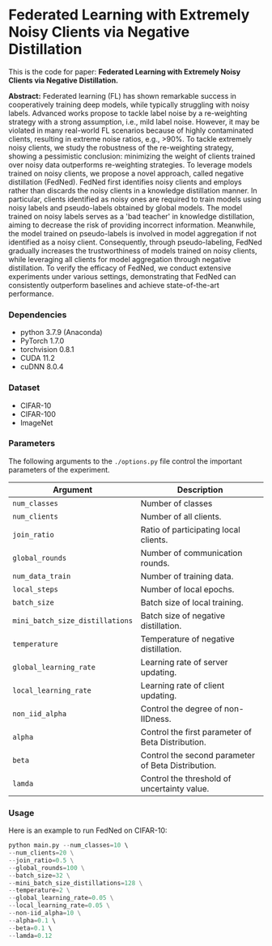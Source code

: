 # Federated Learning with Extremely Noisy Clients via Negative Distillation

This is the code for paper: **Federated Learning with Extremely Noisy Clients via Negative Distillation.**

**Abstract:** Federated learning (FL) has shown remarkable success in cooperatively training deep models, while typically struggling with noisy labels. Advanced works propose to tackle label noise by a re-weighting strategy with a strong assumption, i.e., mild label noise. However, it may be violated in many real-world FL scenarios because of highly contaminated clients, resulting in extreme noise ratios, e.g., $>$90%. To tackle extremely noisy clients, we study the robustness of the re-weighting strategy, showing a pessimistic conclusion: minimizing the weight of clients trained over noisy data outperforms re-weighting strategies. To leverage models trained on noisy clients, we propose a novel approach, called negative distillation (FedNed). FedNed first identifies noisy clients and employs rather than discards the noisy clients in a knowledge distillation manner. In particular, clients identified as noisy ones are required to train models using noisy labels and pseudo-labels obtained by global models. The model trained on noisy labels serves as a 'bad teacher' in knowledge distillation, aiming to decrease the risk of providing incorrect information. Meanwhile, the model trained on pseudo-labels is involved in model aggregation if not identified as a noisy client. Consequently, through pseudo-labeling, FedNed gradually increases the trustworthiness of models trained on noisy clients, while leveraging all clients for model aggregation through negative distillation. To verify the efficacy of FedNed, we conduct extensive experiments under various settings, demonstrating that FedNed can consistently outperform baselines and achieve state-of-the-art performance.



### Dependencies

- python 3.7.9 (Anaconda)
- PyTorch 1.7.0
- torchvision 0.8.1
- CUDA 11.2
- cuDNN 8.0.4



### Dataset

- CIFAR-10
- CIFAR-100
- ImageNet



### Parameters

The following arguments to the `./options.py` file control the important parameters of the experiment.

| Argument                        | Description                                         |
| ------------------------------- | --------------------------------------------------- |
| `num_classes`                   | Number of classes                                   |
| `num_clients`                   | Number of all clients.                              |
| `join_ratio`                    | Ratio of participating local clients.               |
| `global_rounds`                 | Number of communication rounds.                     |
| `num_data_train`                | Number of training data.                            |
| `local_steps`                   | Number of local epochs.                             |
| `batch_size`                    | Batch size of local training.                       |
| `mini_batch_size_distillations` | Batch size of negative distillation.                |
| `temperature`                   | Temperature of negative distillation.               |
| `global_learning_rate`          | Learning rate of server updating.                   |
| `local_learning_rate`           | Learning rate of client updating.                   |
| `non_iid_alpha`                 | Control the degree of non-IIDness.                  |
| `alpha`                         | Control the first parameter of Beta Distribution.   |
| `beta`                          | Control the second  parameter of Beta Distribution. |
| `lamda`                         | Control the threshold of uncertainty value.         |



### Usage

Here is an example to run FedNed on CIFAR-10:

```python
python main.py --num_classes=10 \ 
--num_clients=20 \
--join_ratio=0.5 \
--global_rounds=100 \
--batch_size=32 \
--mini_batch_size_distillations=128 \
--temperature=2 \
--global_learning_rate=0.05 \
--local_learning_rate=0.05 \
--non-iid_alpha=10 \
--alpha=0.1 \ 
--beta=0.1 \ 
--lamda=0.12
```



